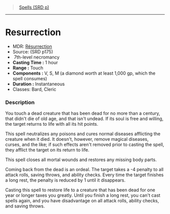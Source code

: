 ﻿---
!SpellItem
Family: SpellVO
Name: Resurrection
Type: necromancy
Level: 7
CastingTime: 1 hour
Range: Touch
Components: V, S, M (a diamond worth at least 1,000 gp, which the spell consumes)
Duration: Instantaneous
Classes: Bard, Cleric
Source: (SRD p175)
AltName: '[Résurrection](hd_spells_resurrection.md)'
Id: spells_vo.md#resurrection
ParentLink: spells_vo.md#spells-srd-p
ParentName: Spells (SRD p)
NameLevel: 1
Attributes:
  Name: Resurrection
  Markdown: >+
    # <!--Name-->Resurrection<!--/Name-->


    - MDR: <!--AltName-->[Résurrection](hd_spells_resurrection.md)<!--/AltName-->

    - Source: <!--Source-->(SRD p175)<!--/Source-->

    -  <!--Level-->7<!--/Level-->th-level <!--Type-->necromancy<!--/Type-->

    - **Casting Time :** <!--CastingTime-->1 hour<!--/CastingTime-->

    - **Range :** <!--Range-->Touch<!--/Range-->

    - **Components :** <!--Components-->V, S, M (a diamond worth at least 1,000 gp, which the spell consumes)<!--/Components-->

    - **Duration :** <!--Duration-->Instantaneous<!--/Duration-->

    - Classes: <!--Classes-->Bard, Cleric<!--/Classes-->


    ### Description


    You touch a dead creature that has been dead for no more than a century, that didn't die of old age, and that isn't undead. If its soul is free and willing, the target returns to life with all its hit points.


    This spell neutralizes any poisons and cures normal diseases afflicting the creature when it died. It doesn't, however, remove magical diseases, curses, and the like; if such effects aren't removed prior to casting the spell, they afflict the target on its return to life.


    This spell closes all mortal wounds and restores any missing body parts.


    Coming back from the dead is an ordeal. The target takes a -4 penalty to all attack rolls, saving throws, and ability checks. Every time the target finishes a long rest, the penalty is reduced by 1 until it disappears.


    Casting this spell to restore life to a creature that has been dead for one year or longer taxes you greatly. Until you finish a long rest, you can't cast spells again, and you have disadvantage on all attack rolls, ability checks, and saving throws.

  AltName: '[Résurrection](hd_spells_resurrection.md)'
  Source: (SRD p175)
  Level: 7
  Type: necromancy
  CastingTime: 1 hour
  Range: Touch
  Components: V, S, M (a diamond worth at least 1,000 gp, which the spell consumes)
  Duration: Instantaneous
  Classes: Bard, Cleric
AttributesDictionary: >+
  Name: Resurrection

  Markdown: >+

    # <!--Name-->Resurrection<!--/Name-->





    - MDR: <!--AltName-->[Résurrection](hd_spells_resurrection.md)<!--/AltName-->



    - Source: <!--Source-->(SRD p175)<!--/Source-->



    -  <!--Level-->7<!--/Level-->th-level <!--Type-->necromancy<!--/Type-->



    - **Casting Time :** <!--CastingTime-->1 hour<!--/CastingTime-->



    - **Range :** <!--Range-->Touch<!--/Range-->



    - **Components :** <!--Components-->V, S, M (a diamond worth at least 1,000 gp, which the spell consumes)<!--/Components-->



    - **Duration :** <!--Duration-->Instantaneous<!--/Duration-->



    - Classes: <!--Classes-->Bard, Cleric<!--/Classes-->





    ### Description





    You touch a dead creature that has been dead for no more than a century, that didn't die of old age, and that isn't undead. If its soul is free and willing, the target returns to life with all its hit points.





    This spell neutralizes any poisons and cures normal diseases afflicting the creature when it died. It doesn't, however, remove magical diseases, curses, and the like; if such effects aren't removed prior to casting the spell, they afflict the target on its return to life.





    This spell closes all mortal wounds and restores any missing body parts.





    Coming back from the dead is an ordeal. The target takes a -4 penalty to all attack rolls, saving throws, and ability checks. Every time the target finishes a long rest, the penalty is reduced by 1 until it disappears.





    Casting this spell to restore life to a creature that has been dead for one year or longer taxes you greatly. Until you finish a long rest, you can't cast spells again, and you have disadvantage on all attack rolls, ability checks, and saving throws.



  AltName: '[Résurrection](hd_spells_resurrection.md)'

  Source: (SRD p175)

  Level: 7

  Type: necromancy

  CastingTime: 1 hour

  Range: Touch

  Components: V, S, M (a diamond worth at least 1,000 gp, which the spell consumes)

  Duration: Instantaneous

  Classes: Bard, Cleric

---
> [Spells (SRD p)](srd_spells.md)

---

# Resurrection

- MDR: [Résurrection](hd_spells_resurrection.md)
- Source: (SRD p175)
-  7th-level necromancy
- **Casting Time :** 1 hour
- **Range :** Touch
- **Components :** V, S, M (a diamond worth at least 1,000 gp, which the spell consumes)
- **Duration :** Instantaneous
- Classes: Bard, Cleric

### Description

You touch a dead creature that has been dead for no more than a century, that didn't die of old age, and that isn't undead. If its soul is free and willing, the target returns to life with all its hit points.

This spell neutralizes any poisons and cures normal diseases afflicting the creature when it died. It doesn't, however, remove magical diseases, curses, and the like; if such effects aren't removed prior to casting the spell, they afflict the target on its return to life.

This spell closes all mortal wounds and restores any missing body parts.

Coming back from the dead is an ordeal. The target takes a -4 penalty to all attack rolls, saving throws, and ability checks. Every time the target finishes a long rest, the penalty is reduced by 1 until it disappears.

Casting this spell to restore life to a creature that has been dead for one year or longer taxes you greatly. Until you finish a long rest, you can't cast spells again, and you have disadvantage on all attack rolls, ability checks, and saving throws.


